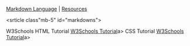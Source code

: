 [Markdown Language](#markdowns) | [Resources](#resources)

<srticle class"mb-5" id="markdowns">

<tr>
  <td>W3Schools HTML Tutorial</td>
  <td><a href=https://www.w3schools.com/html/>W3Schools Tutorial</a>a></td>
</tr>
<tr>
  <td>CSS Tutorial</td>
  <td><a href=https://www.w3schools.com/html/>W3Schools Tutorial</a>a></td
</tr>
